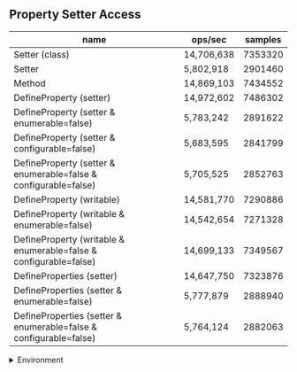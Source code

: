 ## Property Setter Access

|name|ops/sec|samples|
|-|-|-|
|Setter (class)|14,706,638|7353320|
|Setter|5,802,918|2901460|
|Method|14,869,103|7434552|
|DefineProperty (setter)|14,972,602|7486302|
|DefineProperty (setter & enumerable=false)|5,783,242|2891622|
|DefineProperty (setter & configurable=false)|5,683,595|2841799|
|DefineProperty (setter & enumerable=false & configurable=false)|5,705,525|2852763|
|DefineProperty (writable)|14,581,770|7290886|
|DefineProperty (writable & enumerable=false)|14,542,654|7271328|
|DefineProperty (writable & enumerable=false & configurable=false)|14,699,133|7349567|
|DefineProperties (setter)|14,647,750|7323876|
|DefineProperties (setter & enumerable=false)|5,777,879|2888940|
|DefineProperties (setter & enumerable=false & configurable=false)|5,764,124|2882063|


<details>
<summary>Environment</summary>

* __Machine:__ linux x64 | 4 vCPUs | 7.6GB Mem
* __Run:__ Mon Sep 02 2024 17:43:03 GMT+0000 (Coordinated Universal Time)
</details>

<!--
{"environment":{"platform":"linux","arch":"x64","cpus":4,"totalMemory":7.588970184326172},"benchmarks":[{"name":"Setter (class)","opsSec":14706638.097758064,"samples":7353320},{"name":"Setter","opsSec":5802918.106518399,"samples":2901460},{"name":"Method","opsSec":14869103.780981109,"samples":7434552},{"name":"DefineProperty (setter)","opsSec":14972602.445654243,"samples":7486302},{"name":"DefineProperty (setter & enumerable=false)","opsSec":5783242.134332079,"samples":2891622},{"name":"DefineProperty (setter & configurable=false)","opsSec":5683595.958812607,"samples":2841799},{"name":"DefineProperty (setter & enumerable=false & configurable=false)","opsSec":5705525.366757582,"samples":2852763},{"name":"DefineProperty (writable)","opsSec":14581770.645932239,"samples":7290886},{"name":"DefineProperty (writable & enumerable=false)","opsSec":14542654.161063148,"samples":7271328},{"name":"DefineProperty (writable & enumerable=false & configurable=false)","opsSec":14699133.24022528,"samples":7349567},{"name":"DefineProperties (setter)","opsSec":14647750.620543122,"samples":7323876},{"name":"DefineProperties (setter & enumerable=false)","opsSec":5777879.967928822,"samples":2888940},{"name":"DefineProperties (setter & enumerable=false & configurable=false)","opsSec":5764124.740048024,"samples":2882063}]}-->
